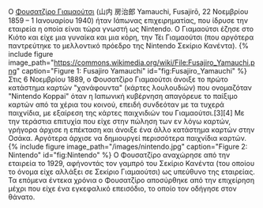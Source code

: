 Ο [Φουσατζίρο Γιαμαούτσι](https://el.wikipedia.org/wiki/%CE%A6%CE%BF%CF%85%CF%83%CE%B1%CF%84%CE%B6%CE%AF%CF%81%CE%BF_%CE%93%CE%B9%CE%B1%CE%BC%CE%B1%CE%BF%CF%8D%CF%84%CF%83%CE%B9) (山内 房治郎 Yamauchi, Fusajirō, 22 Νοεμβρίου 1859 – 1 Ιανουαρίου 1940) ήταν Ιάπωνας επιχειρηματίας, που ίδρυσε την εταιρεία η οποία είναι τώρα γνωστή ως Nintendo. Ο Γιαμαούτσι έζησε στο Κιότο και είχε μια γυναίκα και μια κόρη, την Τέι Γιαμαούτσι (που αργότερα παντρεύτηκε το μελλοντικό πρόεδρο της Nintendo Σεκίριο Κανέντα). 
{% include figure image_path="https://commons.wikimedia.org/wiki/File:Fusajiro_Yamauchi.png" caption="Figure 1: Fusajiro Yamauchi" id="fig:Fusajiro_Yamauchi" %}
Στις 6 Νοεμβρίου 1889, ο Φουσατζίρο Γιαμαούτσι άνοιξε το πρώτο κατάστημα καρτών "χανάφουντα" (κάρτες λουλουδιών) που ονομαζόταν "Nintendo Koppai" όταν η Ιαπωνική κυβέρνηση απαγόρευε το παίξιμο καρτών από  τα χέρια του κοινού, επειδή συνδεόταν με τα τυχερά παιχνίδια, με εξαίρεση της κάρτες παιχνιδιών του Γιαμαούτσι.[3][4] Με την τεράστια επιτυχία που είχε στην πώληση των εν λόγω καρτών, γρήγορα άρχισε η επέκταση και άνοιξε ένα άλλο κατάστημα καρτών στην Οσάκα. Αργότερα άρχισε να δημιουργεί περισσότερα παιχνίδια καρτών. 
{% include figure image_path="/images/nintendo.jpg" caption="Figure 2: Nintendo" id="fig:Nintendo" %}
Ο Φουσατζίρο αναχώρησε από την εταιρεία το 1929, αφήνοντάς τον γαμπρό του Σεκίριο Κανέντα (του οποίου το όνομα είχε αλλάξει σε Σεκίριο Γιαμαούτσι) ως υπεύθυνο της εταιρείας. Τα επόμενα έντεκα χρόνια ο Φουσατζίρο αποσύρθηκε από την επιχείρηση μέχρι που είχε ένα εγκεφαλικό επεισόδιο, το οποίο τον οδήγησε στον θάνατο.
[^1]: fig:Fusajiro_Yamauchi
[^2]: fig:Nintendo
